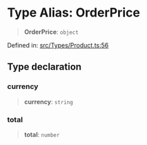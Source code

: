 # Type Alias: OrderPrice

> **OrderPrice**: `object`

Defined in: [src/Types/Product.ts:56](https://github.com/Fokusdotid/Baileys/blob/3533fb5d5a1e97f0cc8384505a121b389a346518/src/Types/Product.ts#L56)

## Type declaration

### currency

> **currency**: `string`

### total

> **total**: `number`
